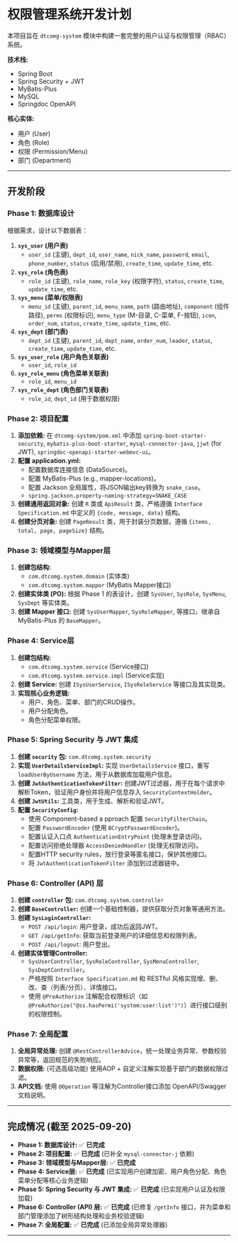 # 权限管理系统开发计划

本项目旨在 `dtcomg-system` 模块中构建一套完整的用户认证与权限管理（RBAC）系统。

**技术栈:**
- Spring Boot
- Spring Security + JWT
- MyBatis-Plus
- MySQL
- Springdoc OpenAPI

**核心实体:**
- 用户 (User)
- 角色 (Role)
- 权限 (Permission/Menu)
- 部门 (Department)

---

## 开发阶段

### Phase 1: 数据库设计

根据需求，设计以下数据表：

1.  **`sys_user` (用户表)**
    -   `user_id` (主键), `dept_id`, `user_name`, `nick_name`, `password`, `email`, `phone_number`, `status` (启用/禁用), `create_time`, `update_time`, etc.
2.  **`sys_role` (角色表)**
    -   `role_id` (主键), `role_name`, `role_key` (权限字符), `status`, `create_time`, `update_time`, etc.
3.  **`sys_menu` (菜单/权限表)**
    -   `menu_id` (主键), `parent_id`, `menu_name`, `path` (路由地址), `component` (组件路径), `perms` (权限标识), `menu_type` (M-目录, C-菜单, F-按钮), `icon`, `order_num`, `status`, `create_time`, `update_time`, etc.
4.  **`sys_dept` (部门表)**
    -   `dept_id` (主键), `parent_id`, `dept_name`, `order_num`, `leader`, `status`, `create_time`, `update_time`, etc.
5.  **`sys_user_role` (用户角色关联表)**
    -   `user_id`, `role_id`
6.  **`sys_role_menu` (角色菜单关联表)**
    -   `role_id`, `menu_id`
7.  **`sys_role_dept` (角色部门关联表)**
    -   `role_id`, `dept_id` (用于数据权限)

### Phase 2: 项目配置

1.  **添加依赖:** 在 `dtcomg-system/pom.xml` 中添加 `spring-boot-starter-security`, `mybatis-plus-boot-starter`, `mysql-connector-java`, `jjwt` (for JWT), `springdoc-openapi-starter-webmvc-ui`。
2.  **配置 application.yml:**
    -   配置数据库连接信息 (DataSource)。
    -   配置 MyBatis-Plus (e.g., mapper-locations)。
    -   配置 Jackson 全局属性，将JSON输出key转换为 `snake_case`。
    -   `spring.jackson.property-naming-strategy=SNAKE_CASE`
3.  **创建通用返回对象:** 创建 `R` 类或 `ApiResult` 类，严格遵循 `Interface Specification.md` 中定义的 `{code, message, data}` 结构。
4.  **创建分页对象:** 创建 `PageResult` 类，用于封装分页数据，遵循 `{items, total, page, pageSize}` 结构。

### Phase 3: 领域模型与Mapper层

1.  **创建包结构:**
    -   `com.dtcomg.system.domain` (实体类)
    -   `com.dtcomg.system.mapper` (MyBatis Mapper接口)
2.  **创建实体类 (PO):** 根据 Phase 1 的表设计，创建 `SysUser`, `SysRole`, `SysMenu`, `SysDept` 等实体类。
3.  **创建 Mapper 接口:** 创建 `SysUserMapper`, `SysRoleMapper`, 等接口，继承自 MyBatis-Plus 的 `BaseMapper`。

### Phase 4: Service层

1.  **创建包结构:**
    -   `com.dtcomg.system.service` (Service接口)
    -   `com.dtcomg.system.service.impl` (Service实现)
2.  **创建 Service:** 创建 `ISysUserService`, `ISysRoleService` 等接口及其实现类。
3.  **实现核心业务逻辑:**
    -   用户、角色、菜单、部门的CRUD操作。
    -   用户分配角色。
    -   角色分配菜单权限。

### Phase 5: Spring Security 与 JWT 集成

1.  **创建 `security` 包:** `com.dtcomg.system.security`
2.  **实现 `UserDetailsServiceImpl`:** 实现 `UserDetailsService` 接口，重写 `loadUserByUsername` 方法，用于从数据库加载用户信息。
3.  **创建 `JwtAuthenticationTokenFilter`:** 创建JWT过滤器，用于在每个请求中解析Token，验证用户身份并将用户信息存入 `SecurityContextHolder`。
4.  **创建 `JwtUtils`:** 工具类，用于生成、解析和验证JWT。
5.  **配置 `SecurityConfig`:**
    -   使用 Component-based a pproach 配置 `SecurityFilterChain`。
    -   配置 `PasswordEncoder` (使用 `BCryptPasswordEncoder`)。
    -   配置认证入口点 `AuthenticationEntryPoint` (处理未登录访问)。
    -   配置访问拒绝处理器 `AccessDeniedHandler` (处理无权限访问)。
    -   配置HTTP security rules，放行登录等匿名接口，保护其他接口。
    -   将 `JwtAuthenticationTokenFilter` 添加到过滤器链中。

### Phase 6: Controller (API) 层

1.  **创建 `controller` 包:** `com.dtcomg.system.controller`
2.  **创建 `BaseController`:** 创建一个基础控制器，提供获取分页对象等通用方法。
3.  **创建 `SysLoginController`:**
    -   `POST /api/login`: 用户登录，成功后返回JWT。
    -   `GET /api/getInfo`: 获取当前登录用户的详细信息和权限列表。
    -   `POST /api/logout`: 用户登出。
4.  **创建实体管理Controller:**
    -   `SysUserController`, `SysRoleController`, `SysMenuController`, `SysDeptController`。
    -   严格按照 `Interface Specification.md` 和 RESTful 风格实现增、删、改、查（列表/分页）、详情接口。
    -   使用 `@PreAuthorize` 注解配合权限标识（如 `@PreAuthorize("@ss.hasPermi('system:user:list')")`）进行接口级别的权限控制。

### Phase 7: 全局配置

1.  **全局异常处理:** 创建 `@RestControllerAdvice`，统一处理业务异常、参数校验异常等，返回规范的失败响应。
2.  **数据权限:** (可选高级功能) 使用AOP + 自定义注解实现基于部门的数据权限过滤。
3.  **API文档:** 使用 `@Operation` 等注解为Controller接口添加 OpenAPI/Swagger 文档说明。

---

## 完成情况 (截至 2025-09-20)

- **Phase 1: 数据库设计:** ✅ **已完成**
- **Phase 2: 项目配置:** ✅ **已完成** (已补全 `mysql-connector-j` 依赖)
- **Phase 3: 领域模型与Mapper层:** ✅ **已完成**
- **Phase 4: Service层:** ✅ **已完成** (已实现用户创建加密、用户角色分配、角色菜单分配等核心业务逻辑)
- **Phase 5: Spring Security 与 JWT 集成:** ✅ **已完成** (已实现用户认证及权限加载)
- **Phase 6: Controller (API) 层:** ✅ **已完成** (已修复 `/getInfo` 接口，并为菜单和部门管理添加了树形结构处理和业务校验逻辑)
- **Phase 7: 全局配置:** ✅ **已完成** (已添加全局异常处理器)

---
